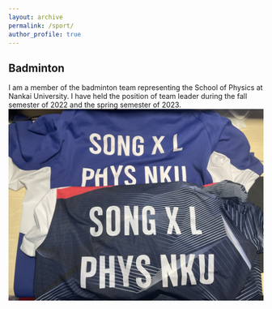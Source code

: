 ```yaml
---
layout: archive
permalink: /sport/
author_profile: true
---
```


## Badminton
I am a member of the badminton team representing the School of Physics at Nankai University. I have held the position of team leader during the fall semester of 2022 and the spring semester of 2023.  
![](../images/IMG_6732.png)